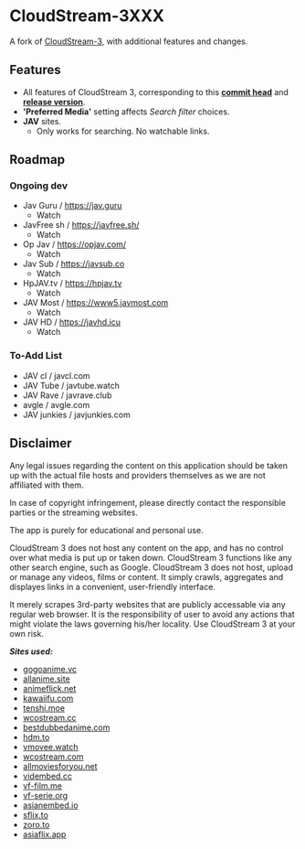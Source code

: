 # CloudStream-3XXX

A fork of [CloudStream-3](https://github.com/LagradOst/CloudStream-3), with additional features and changes.

## Features

+ All features of CloudStream 3, corresponding to this [**commit head**](https://github.com/LagradOst/CloudStream-3/commit/d2e192cd6f7d767a7f2cbf9729cd655ad1028a91) and [**release version**](https://github.com/LagradOst/CloudStream-3/tree/v2.2.3).
+ **'Preferred Media'** setting affects *Search filter* choices.
+ **JAV** sites.
  + Only works for searching. No watchable links.

## Roadmap
### Ongoing dev
+ Jav Guru / https://jav.guru
  + Watch
+ JavFree sh / https://javfree.sh/
  + Watch
+ Op Jav / https://opjav.com/
  + Watch
+ Jav Sub / https://javsub.co
  + Watch
+ HpJAV.tv / https://hpjav.tv
  + Watch
+ JAV Most / https://www5.javmost.com
  + Watch
+ JAV HD / https://javhd.icu
  + Watch

### To-Add List
+ JAV cl / javcl.com
+ JAV Tube / javtube.watch
+ JAV Rave / javrave.club
+ avgle / avgle.com
+ JAV junkies / javjunkies.com

## Disclaimer

Any legal issues regarding the content on this application should be taken up with the actual file hosts and providers themselves as we are not affiliated with them.

In case of copyright infringement, please directly contact the responsible parties or the streaming websites.

The app is purely for educational and personal use.

CloudStream 3 does not host any content on the app, and has no control over what media is put up or taken down. CloudStream 3 functions like any other search engine, such as Google. CloudStream 3 does not host, upload or manage any videos, films or content. It simply crawls, aggregates and displayes links in a convenient, user-friendly interface.

It merely scrapes 3rd-party websites that are publicly accessable via any regular web browser. It is the responsibility of user to avoid any actions that might violate the laws governing his/her locality. Use CloudStream 3 at your own risk.

***Sites used:***
<!-- Do not remove those two comments -->
<!--SITE LIST START-->
- [gogoanime.vc](https://gogoanime.vc) 
- [allanime.site](https://allanime.site) 
- [animeflick.net](https://animeflick.net) 
- [kawaiifu.com](https://kawaiifu.com) 
- [tenshi.moe](https://tenshi.moe) 
- [wcostream.cc](https://wcostream.cc) 
- [bestdubbedanime.com](https://bestdubbedanime.com) 
- [hdm.to](https://hdm.to) 
- [vmovee.watch](https://www.vmovee.watch) 
- [wcostream.com](https://www.wcostream.com) 
- [allmoviesforyou.net](https://allmoviesforyou.net) 
- [vidembed.cc](https://vidembed.cc) 
- [vf-film.me](https://vf-film.me) 
- [vf-serie.org](https://vf-serie.org) 
- [asianembed.io](https://asianembed.io) 
- [sflix.to](https://sflix.to) 
- [zoro.to](https://zoro.to) 
- [asiaflix.app](https://asiaflix.app) 
<!--SITE LIST END-->
